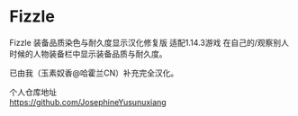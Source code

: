 # Fizzle
  Fizzle 装备品质染色与耐久度显示汉化修复版 适配1.14.3游戏
  在自己的/观察别人时候的人物装备栏中显示装备品质与耐久度。  
    
  已由我（玉素奴香@哈霍兰CN）补充完全汉化。  
    
  个人仓库地址  
  https://github.com/JosephineYusunuxiang
